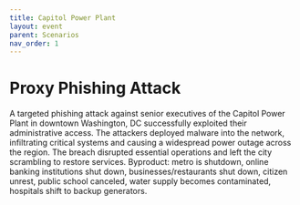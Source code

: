 ```yaml
---
title: Capitol Power Plant
layout: event
parent: Scenarios
nav_order: 1
---
```


# Proxy Phishing Attack
A targeted phishing attack against senior executives of the Capitol Power Plant in downtown Washington, DC successfully exploited their administrative access. The attackers deployed malware into the network, infiltrating critical systems and causing a widespread power outage across the region. The breach disrupted essential operations and left the city scrambling to restore services.
Byproduct: metro is shutdown, online banking institutions shut down, businesses/restaurants shut down, citizen unrest, public school canceled, water supply becomes contaminated, hospitals shift to backup generators.
